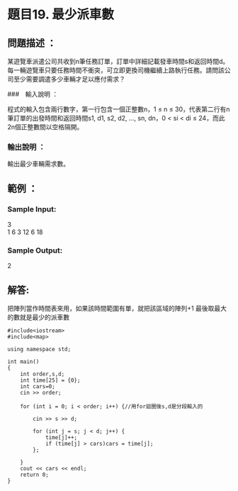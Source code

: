 # 題目19. 最少派車數

## 問題描述 ：

某遊覽車派遣公司共收到n筆任務訂單，訂單中詳細記載發車時間s和返回時間d。每一輛遊覽車只要任務時間不衝突，可立即更換司機繼續上路執行任務。請問該公司至少需要調遣多少車輛才足以應付需求？

###　輸入說明 ：

程式的輸入包含兩行數字，第一行包含一個正整數n，1 ≤ n ≤ 30，代表第二行有n筆訂單的出發時間和返回時間s1, d1, s2, d2, ..., sn, dn，0 < si < di ≤ 24，而此2n個正整數間以空格隔開。

### 輸出說明 ：

輸出最少車輛需求數。

## 範例 ：

### Sample Input:

3  
1 6 3 12 6 18  

### Sample Output:

2

## 解答:  

把陣列當作時間表來用，如果該時間範圍有單，就把該區域的陣列+1
最後取最大的數就是最少的派車數

```
#include<iostream>  
#include<map>  
  
using namespace std;  
  
int main()  
{  
    int order,s,d;  
    int time[25] = {0};  
    int cars=0;  
    cin >> order;  
  
    for (int i = 0; i < order; i++) {//用for迴圈後s,d是分段輸入的  
  
        cin >> s >> d;  
  
        for (int j = s; j < d; j++) {  
            time[j]++;  
            if (time[j] > cars)cars = time[j];  
        };  
  
    }  
    cout << cars << endl;  
    return 0;  
}  
```
